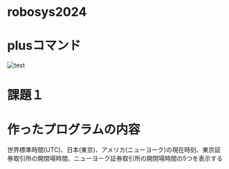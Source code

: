 # robosys2024
# plusコマンド
![test](http://github.com/shutatsukui/robosys2024/actions/workflows/test.yml/badge.svg)

# 課題１


# 作ったプログラムの内容
世界標準時間(UTC)、日本(東京)、アメリカ(ニューヨーク)の現在時刻、東京証券取引所の開閉場時間、ニューヨーク証券取引所の開閉場時間の5つを表示する
